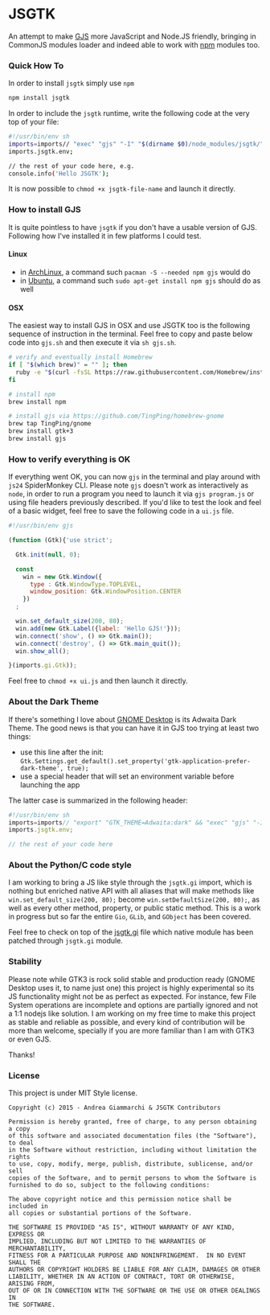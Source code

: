 # JSGTK
An attempt to make [GJS](https://wiki.gnome.org/action/show/Projects/Gjs?action=show&redirect=Gjs) more JavaScript and Node.JS friendly, bringing in CommonJS modules loader and indeed able to work with [npm](https://www.npmjs.com/) modules too.



### Quick How To
In order to install `jsgtk` simply use `npm`
```sh
npm install jsgtk
```
In order to include the `jsgtk` runtime, write the following code at the very top of your file:
```sh
#!/usr/bin/env sh
imports=imports// "exec" "gjs" "-I" "$(dirname $0)/node_modules/jsgtk/" "$0" "$@"
imports.jsgtk.env;

// the rest of your code here, e.g.
console.info('Hello JSGTK');
```
It is now possible to `chmod +x jsgtk-file-name` and launch it directly.



### How to install GJS
It is quite pointless to have `jsgtk` if you don't have a usable version of GJS.
Following how I've installed it in few platforms I could test.


#### Linux

  * in [ArchLinux](https://www.archlinux.org/), a command such `pacman -S --needed npm gjs` would do
  * in [Ubuntu](http://www.ubuntu.com/), a command such `sudo apt-get install npm gjs` should do as well


#### OSX
The easiest way to install GJS in OSX and use JSGTK too is the following sequence of instruction in the terminal.
Feel free to copy and paste below code into `gjs.sh` and then execute it via `sh gjs.sh`.
```sh
# verify and eventually install Homebrew
if [ "$(which brew)" = "" ]; then
  ruby -e "$(curl -fsSL https://raw.githubusercontent.com/Homebrew/install/master/install)"
fi

# install npm
brew install npm

# install gjs via https://github.com/TingPing/homebrew-gnome
brew tap TingPing/gnome
brew install gtk+3
brew install gjs
```


### How to verify everything is OK
If everything went OK, you can now `gjs` in the terminal and play around with `js24` SpiderMonkey CLI.
Please note `gjs` doesn't work as interactively as `node`, in order to run a program you need to launch it via `gjs program.js` or using file headers previously described.
If you'd like to test the look and feel of a basic widget, feel free to save the following code in a `ui.js` file.
```js
#!/usr/bin/env gjs

(function (Gtk){'use strict';

  Gtk.init(null, 0);

  const
    win = new Gtk.Window({
      type : Gtk.WindowType.TOPLEVEL,
      window_position: Gtk.WindowPosition.CENTER
    })
  ;

  win.set_default_size(200, 80);
  win.add(new Gtk.Label({label: 'Hello GJS!'}));
  win.connect('show', () => Gtk.main());
  win.connect('destroy', () => Gtk.main_quit());
  win.show_all();

}(imports.gi.Gtk));
```
Feel free to `chmod +x ui.js` and then launch it directly.



### About the Dark Theme
If there's something I love about [GNOME Desktop](https://www.gnome.org/) is its Adwaita Dark Theme.
The good news is that you can  have it in GJS too trying at least two things:

  * use this line after the init: `Gtk.Settings.get_default().set_property('gtk-application-prefer-dark-theme', true);`
  * use a special header that will set an environment variable before launching the app

The latter case is summarized in the following header:
```js
#!/usr/bin/env sh
imports=imports// "export" "GTK_THEME=Adwaita:dark" && "exec" "gjs" "-I" "$(dirname $0)/node_modules/jsgtk/" "$0" "$@"
imports.jsgtk.env;

// the rest of your code here
```


### About the Python/C code style
I am working to bring a JS like style through the `jsgtk.gi` import, which is nothing but enriched native API with all aliases that will make methods like `win.set_default_size(200, 80);` become `win.setDefaultSize(200, 80);`, as well as every other method, property, or public static method. This is a work in progress but so far the entire `Gio`, `GLib`, and `GObject` has been covered.

Feel free to check on  top of the [jsgtk.gi](jsgtk/gi.js) file which native module has been patched through `jsgtk.gi` module.



### Stability
Please note while GTK3 is rock solid stable and production ready (GNOME Desktop uses it, to name just one) this project is highly experimental so its JS functionality might not be as perfect as expected. For instance, few File System operations are incomplete and options are partially ignored and not a 1:1 nodejs like solution. I am working on my free time to make this project as stable and reliable as possible, and every kind of contribution will be more than welcome, specially if you are more familiar than I am with GTK3 or even GJS.

Thanks!


### License
This project is under MIT Style license.
```
Copyright (c) 2015 - Andrea Giammarchi & JSGTK Contributors

Permission is hereby granted, free of charge, to any person obtaining a copy
of this software and associated documentation files (the "Software"), to deal
in the Software without restriction, including without limitation the rights
to use, copy, modify, merge, publish, distribute, sublicense, and/or sell
copies of the Software, and to permit persons to whom the Software is
furnished to do so, subject to the following conditions:

The above copyright notice and this permission notice shall be included in
all copies or substantial portions of the Software.

THE SOFTWARE IS PROVIDED "AS IS", WITHOUT WARRANTY OF ANY KIND, EXPRESS OR
IMPLIED, INCLUDING BUT NOT LIMITED TO THE WARRANTIES OF MERCHANTABILITY,
FITNESS FOR A PARTICULAR PURPOSE AND NONINFRINGEMENT.  IN NO EVENT SHALL THE
AUTHORS OR COPYRIGHT HOLDERS BE LIABLE FOR ANY CLAIM, DAMAGES OR OTHER
LIABILITY, WHETHER IN AN ACTION OF CONTRACT, TORT OR OTHERWISE, ARISING FROM,
OUT OF OR IN CONNECTION WITH THE SOFTWARE OR THE USE OR OTHER DEALINGS IN
THE SOFTWARE.
```